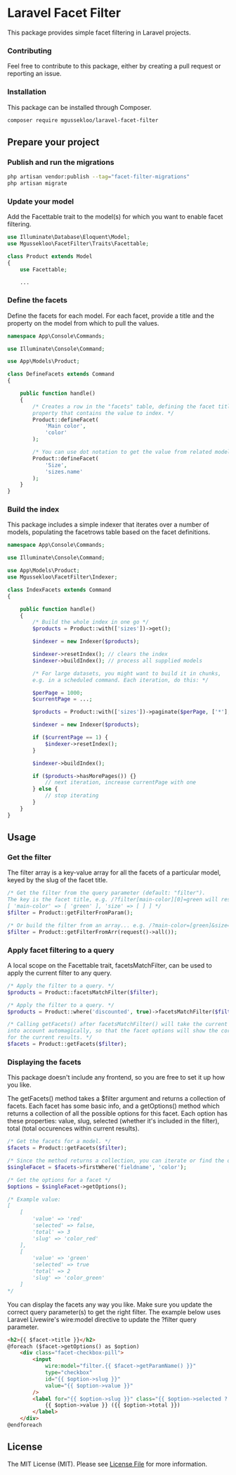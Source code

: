 # Laravel Facet Filter

This package provides simple facet filtering in Laravel projects.

### Contributing

Feel free to contribute to this package, either by creating a pull request
or reporting an issue.

### Installation

This package can be installed through Composer.

``` bash
composer require mgussekloo/laravel-facet-filter
```

## Prepare your project

### Publish and run the migrations

``` bash
php artisan vendor:publish --tag="facet-filter-migrations"
php artisan migrate
```

### Update your model

Add the Facettable trait to the model(s) for which you want to enable facet filtering.

``` php
use Illuminate\Database\Eloquent\Model;
use Mgussekloo\FacetFilter\Traits\Facettable;

class Product extends Model
{
    use Facettable;

    ...

```

### Define the facets

Define the facets for each model. For each facet, provide a title and the property on the model
from which to pull the values.

``` php
namespace App\Console\Commands;

use Illuminate\Console\Command;

use App\Models\Product;

class DefineFacets extends Command
{

    public function handle()
    {
        /* Creates a row in the "facets" table, defining the facet title and the
        property that contains the value to index. */
        Product::defineFacet(
            'Main color',
            'color'
        );

        /* You can use dot notation to get the value from related models. */
        Product::defineFacet(
            'Size',
            'sizes.name'
        );
    }
}
```

### Build the index

This package includes a simple indexer that iterates over a number of models, populating the facetrows table based on
the facet definitions.

``` php
namespace App\Console\Commands;

use Illuminate\Console\Command;

use App\Models\Product;
use Mgussekloo\FacetFilter\Indexer;

class IndexFacets extends Command
{

    public function handle()
    {
        /* Build the whole index in one go */
        $products = Product::with(['sizes'])->get();

        $indexer = new Indexer($products);

        $indexer->resetIndex(); // clears the index
        $indexer->buildIndex(); // process all supplied models

        /* For large datasets, you might want to build it in chunks,
        e.g. in a scheduled command. Each iteration, do this: */

        $perPage = 1000;
        $currentPage = ...;

        $products = Product::with(['sizes'])->paginate($perPage, ['*'], 'page', $currentPage);

        $indexer = new Indexer($products);

        if ($currentPage == 1) {
            $indexer->resetIndex();
        }

        $indexer->buildIndex();

        if ($products->hasMorePages()) {}
            // next iteration, increase currentPage with one
        } else {
            // stop iterating
        }
    }
}
```

## Usage

### Get the filter

The filter array is a key-value array for all the facets of a particular model, keyed by the slug of the facet title.

``` php
/* Get the filter from the query parameter (default: "filter").
The key is the facet title, e.g. /?filter[main-color][0]=green will result in:
[ 'main-color' => [ 'green' ], 'size' => [ ] ] */
$filter = Product::getFilterFromParam();

/* Or build the filter from an array... e.g. /?main-color=[green]&size=[s,m] */
$filter = Product::getFilterFromArr(request()->all());
```

### Apply facet filtering to a query

A local scope on the Facettable trait, facetsMatchFilter, can be used to
apply the current filter to any query.

``` php
/* Apply the filter to a query. */
$products = Product::facetsMatchFilter($filter);

/* Apply the filter to a query. */
$products = Product::where('discounted', true)->facetsMatchFilter($filter)->get();

/* Calling getFacets() after facetsMatchFilter() will take the current query
into account automagically, so that the facet options will show the correct count
for the current results. */
$facets = Product::getFacets($filter);
```

### Displaying the facets

This package doesn't include any frontend, so you are free to set it up how you like.

The getFacets() method takes a $filter argument and returns a collection of facets.
Each facet has some basic info, and a getOptions() method which returns a collection of all the possible options for this facet.
Each option has these properties: value, slug, selected (whether it's included in the filter), total (total occurences within current results).

``` php
/* Get the facets for a model. */
$facets = Product::getFacets($filter);

/* Since the method returns a collection, you can iterate or find the one you need easily. */
$singleFacet = $facets->firstWhere('fieldname', 'color');

/* Get the options for a facet */
$options = $singleFacet->getOptions();

/* Example value:
[
    [
        'value' => 'red'
        'selected' => false,
        'total' => 3
        'slug' => 'color_red'
    ],
    [
        'value' => 'green'
        'selected' => true
        'total' => 2
        'slug' => 'color_green'
    ]
*/

```

You can display the facets any way you like. Make sure you update the correct query parameter(s) to get
the right filter. The example below uses Laravel Livewire's wire:model directive to
update the ?filter query parameter.

``` html
<h2>{{ $facet->title }}</h2>
@foreach ($facet->getOptions() as $option)
    <div class="facet-checkbox-pill">
        <input
            wire:model="filter.{{ $facet->getParamName() }}"
            type="checkbox"
            id="{{ $option->slug }}"
            value="{{ $option->value }}"
        />
        <label for="{{ $option->slug }}" class="{{ $option->selected ? 'selected' : '' }}">
            {{ $option->value }} ({{ $option->total }})
        </label>
    </div>
@endforeach
```

## License

The MIT License (MIT). Please see [License File](LICENSE.md) for more information.


